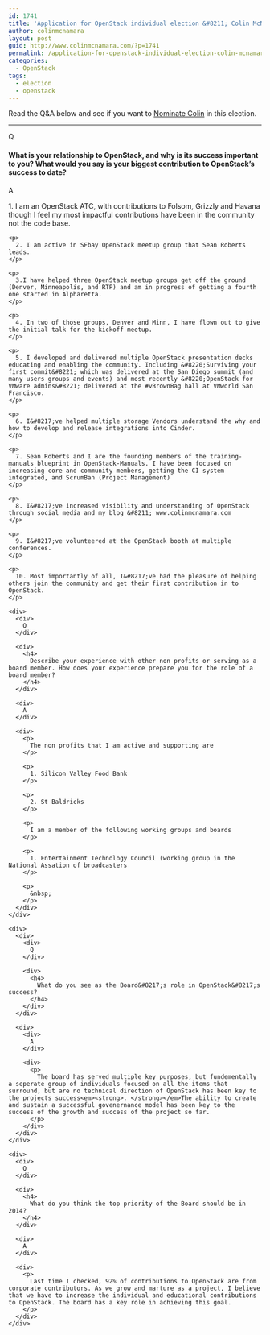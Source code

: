 ```yaml
---
id: 1741
title: 'Application for OpenStack individual election &#8211; Colin McNamara'
author: colinmcnamara
layout: post
guid: http://www.colinmcnamara.com/?p=1741
permalink: /application-for-openstack-individual-election-colin-mcnamara/
categories:
  - OpenStack
tags:
  - election
  - openstack
---
```

Read the Q&A below and see if you want to [Nominate Colin][1] in this election.

* * *

<div>
  <div>
    Q
  </div>
  
  <div>
    <h4>
      What is your relationship to OpenStack, and why is its success important to you? What would you say is your biggest contribution to OpenStack&#8217;s success to date?
    </h4>
  </div>
  
  <div>
    A
  </div>
  
  <div>
    <p>
      1. I am an OpenStack ATC, with contributions to Folsom, Grizzly and Havana though I feel my most impactful contributions have been in the community not the code base.
    </p>
    
    <p>
      2. I am active in SFbay OpenStack meetup group that Sean Roberts leads.
    </p>
    
    <p>
      3.I have helped three OpenStack meetup groups get off the ground (Denver, Minneapolis, and RTP) and am in progress of getting a fourth one started in Alpharetta.
    </p>
    
    <p>
      4. In two of those groups, Denver and Minn, I have flown out to give the initial talk for the kickoff meetup.
    </p>
    
    <p>
      5. I developed and delivered multiple OpenStack presentation decks educating and enabling the community. Including &#8220;Surviving your first commit&#8221; which was delivered at the San Diego summit (and many users groups and events) and most recently &#8220;OpenStack for VMware admins&#8221; delivered at the #vBrownBag hall at VMworld San Francisco.
    </p>
    
    <p>
      6. I&#8217;ve helped multiple storage Vendors understand the why and how to develop and release integrations into Cinder.
    </p>
    
    <p>
      7. Sean Roberts and I are the founding members of the training-manuals blueprint in OpenStack-Manuals. I have been focused on increasing core and community members, getting the CI system integrated, and ScrumBan (Project Management)
    </p>
    
    <p>
      8. I&#8217;ve increased visibility and understanding of OpenStack through social media and my blog &#8211; www.colinmcnamara.com
    </p>
    
    <p>
      9. I&#8217;ve volunteered at the OpenStack booth at multiple conferences.
    </p>
    
    <p>
      10. Most importantly of all, I&#8217;ve had the pleasure of helping others join the community and get their first contribution in to OpenStack.
    </p>
    
    <div>
      <div>
        Q
      </div>
      
      <div>
        <h4>
          Describe your experience with other non profits or serving as a board member. How does your experience prepare you for the role of a board member?
        </h4>
      </div>
      
      <div>
        A
      </div>
      
      <div>
        <p>
          The non profits that I am active and supporting are
        </p>
        
        <p>
          1. Silicon Valley Food Bank
        </p>
        
        <p>
          2. St Baldricks
        </p>
        
        <p>
          I am a member of the following working groups and boards
        </p>
        
        <p>
          1. Entertainment Technology Council (working group in the National Assation of broadcasters
        </p>
        
        <p>
          &nbsp;
        </p>
      </div>
    </div>
    
    <div>
      <div>
        <div>
          Q
        </div>
        
        <div>
          <h4>
            What do you see as the Board&#8217;s role in OpenStack&#8217;s success?
          </h4>
        </div>
      </div>
      
      <div>
        <div>
          A
        </div>
        
        <div>
          <p>
            The board has served multiple key purposes, but fundementally a seperate group of individuals focused on all the items that surround, but are no technical direction of OpenStack has been key to the projects success<em><strong>. </strong></em>The ability to create and sustain a successful govenernance model has been key to the success of the growth and success of the project so far.
          </p>
        </div>
      </div>
    </div>
    
    <div>
      <div>
        Q
      </div>
      
      <div>
        <h4>
          What do you think the top priority of the Board should be in 2014?
        </h4>
      </div>
      
      <div>
        A
      </div>
      
      <div>
        <p>
          Last time I checked, 92% of contributions to OpenStack are from corporate contributors. As we grow and marture as a project, I believe that we have to increase the individual and educational contributions to OpenStack. The board has a key role in achieving this goal.
        </p>
      </div>
    </div>
  </div>
</div>

&nbsp;

 [1]: http://www.openstack.org/community/members/confirmNomination/2239